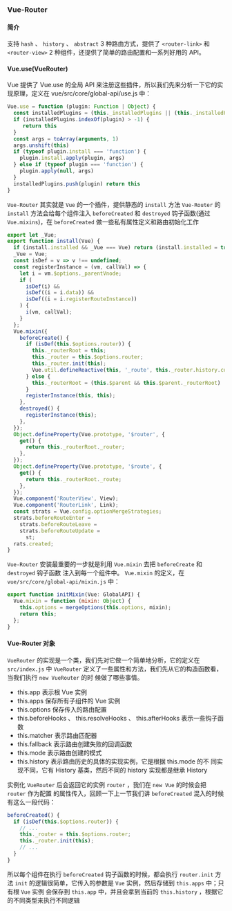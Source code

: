 ### Vue-Router

#### 简介

⽀持 `hash` 、 `history` 、 `abstract` 3 种路由⽅式，提供了 `<router-link>` 和 `<router-view>` 2 种组件，还提供了简单的路由配置和⼀系列好⽤的 API。

#### Vue.use(VueRouter)

Vue 提供了 Vue.use 的全局 API 来注册这些插件，所以我们先来分析⼀下它的实现原理，定义在 vue/src/core/global-api/use.js 中：

```javascript
Vue.use = function (plugin: Function | Object) {
  const installedPlugins = (this._installedPlugins || (this._installedPlugins = [ ]))
  if (installedPlugins.indexOf(plugin) > -1) {
     return this
  }
  const args = toArray(arguments, 1)
  args.unshift(this)
  if (typeof plugin.install === 'function') {
    plugin.install.apply(plugin, args)
  } else if (typeof plugin === 'function') {
    plugin.apply(null, args)
  }
  installedPlugins.push(plugin) return this
}
```

`Vue-Router` 其实就是 `Vue` 的一个插件，提供静态的 `install` 方法
`Vue-Router` 的 `install` 方法会给每个组件注入 `beforeCreated` 和 `destroyed` 钩子函数(通过 `Vue.mixins`)，在 `beforeCreated` 做一些私有属性定义和路由初始化工作

```javascript
export let _Vue;
export function install(Vue) {
  if (install.installed && _Vue === Vue) return (install.installed = true);
  _Vue = Vue;
  const isDef = v => v !== undefined;
  const registerInstance = (vm, callVal) => {
    let i = vm.$options._parentVnode;
    if (
      isDef(i) &&
      isDef((i = i.data)) &&
      isDef((i = i.registerRouteInstance))
    ) {
      i(vm, callVal);
    }
  };
  Vue.mixin({
    beforeCreate() {
      if (isDef(this.$options.router)) {
        this._routerRoot = this;
        this._router = this.$options.router;
        this._router.init(this);
        Vue.util.defineReactive(this, '_route', this._router.history.current);
      } else {
        this._routerRoot = (this.$parent && this.$parent._routerRoot) || this;
      }
      registerInstance(this, this);
    },
    destroyed() {
      registerInstance(this);
    },
  });
  Object.defineProperty(Vue.prototype, '$router', {
    get() {
      return this._routerRoot._router;
    },
  });
  Object.defineProperty(Vue.prototype, '$route', {
    get() {
      return this._routerRoot._route;
    },
  });
  Vue.component('RouterView', View);
  Vue.component('RouterLink', Link);
  const strats = Vue.config.optionMergeStrategies;
  strats.beforeRouteEnter =
    strats.beforeRouteLeave =
    strats.beforeRouteUpdate =
      st;
  rats.created;
}
```

`Vue-Router` 安装最重要的⼀步就是利⽤ `Vue.mixin` 去把 `beforeCreate` 和 `destroyed` 钩⼦函数 注⼊到每⼀个组件中。 `Vue.mixin` 的定义，在 `vue/src/core/global-api/mixin.js` 中：

```javascript
export function initMixin(Vue: GlobalAPI) {
  Vue.mixin = function (mixin: Object) {
    this.options = mergeOptions(this.options, mixin);
    return this;
  };
}
```

#### Vue-Router 对象

`VueRouter` 的实现是⼀个类，我们先对它做⼀个简单地分析，它的定义在 `src/index.js` 中
`VueRouter` 定义了⼀些属性和⽅法，我们先从它的构造函数看，当我们执⾏ `new VueRouter` 的时 候做了哪些事情。

- this.app 表⽰根 Vue 实例
- this.apps 保存所有⼦组件的 Vue 实例
- this.options 保存传⼊的路由配置
- this.beforeHooks 、 this.resolveHooks 、 this.afterHooks 表⽰⼀些钩⼦函数
- this.matcher 表⽰路由匹配器
- this.fallback 表⽰路由创建失败的回调函数
- this.mode 表⽰路由创建的模式
- this.history 表⽰路由历史的具体的实现实例，它是根据 this.mode 的不 同实现不同，它有 History 基类，然后不同的 history 实现都是继承 History

实例化 `VueRouter` 后会返回它的实例 `router` ，我们在 `new Vue` 的时候会把 `router` 作为配置 的属性传⼊，回顾⼀下上⼀节我们讲 `beforeCreated` 混⼊的时候有这么⼀段代码：

```javascript
beforeCreated() {
  if (isDef(this.$options.router)) {
    // ...
    this._router = this.$options.router;
    this._router.init(this);
    // ...
  }
}
```

所以每个组件在执⾏ `beforeCreated` 钩⼦函数的时候，都会执⾏ `router.init` ⽅法
`init` 的逻辑很简单，它传⼊的参数是 `Vue` 实例，然后存储到 `this.apps` 中；只有根 `Vue` 实例 会保存到 `this.app` 中，并且会拿到当前的 `this.history` ，根据它的不同类型来执⾏不同逻辑
